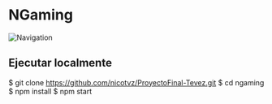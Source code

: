 # NGaming

![Navigation](https://user-images.githubusercontent.com/112536613/233679173-c10e69c8-c771-47fb-87fc-e742935d9973.gif)

## Ejecutar localmente

$ git clone https://github.com/nicotvz/ProyectoFinal-Tevez.git
$ cd ngaming
$ npm install
$ npm start

